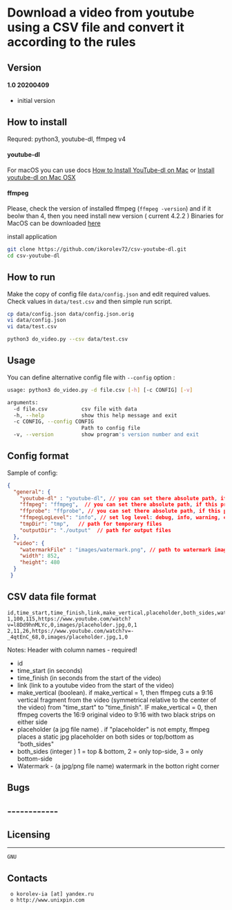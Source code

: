 # Download a video from youtube using a CSV file and convert it according to the rules

## Version
#### 1.0 20200409
  + initial version


## How to install

Requred: python3, youtube-dl, ffmpeg v4

#### youtube-dl
For macOS you can use docs [How to Install YouTube-dl on Mac](https://techwiser.com/how-to-install-youtube-dl-on-mac/) or [Install youtube-dl on Mac OSX](http://macappstore.org/youtube-dl/)

#### ffmpeg
Please, check the version of installed ffmpeg (`ffmpeg -version`) and if it beolw than 4, then you need install new version ( current 4.2.2 )
Binaries for MacOS can be downloaded [here](https://ffmpeg.zeranoe.com/builds/)



install application
```bash
git clone https://github.com/ikorolev72/csv-youtube-dl.git
cd csv-youtube-dl

```


## How to run
Make the copy of config file `data/config.json` and edit required values. 
Check values in `data/test.csv` and then simple run script.
```bash
cp data/config.json data/config.json.orig
vi data/config.json
vi data/test.csv

python3 do_video.py --csv data/test.csv
```

## Usage
You can define alternative config file with `--config` option :
``` bash
usage: python3 do_video.py -d file.csv [-h] [-c CONFIG] [-v]

arguments:
  -d file.csv           csv file with data
  -h, --help            show this help message and exit
  -c CONFIG, --config CONFIG
                        Path to config file
  -v, --version         show program's version number and exit
```  


## Config format

Sample of config:
``` json
{
  "general": {    
    "youtube-dl" : "youtube-dl", // you can set there absolute path, if this program unavaliable by PATH 
    "ffmpeg": "ffmpeg",  // you can set there absolute path, if this program unavaliable by PATH 
    "ffprobe": "ffprobe", // you can set there absolute path, if this program unavaliable by PATH 
    "ffmpegLogLevel": "info", // set log level: debug, info, warning, error, alert, etc
    "tmpDir": "tmp",   // path for temporary files
    "outputDir": "./output"  // path for output files
  },
  "video": {
    "watermarkFile" : "images/watermark.png", // path to watermark image
    "width": 852, 
    "height": 480
  }
 }
```

## CSV data file format
```csv
id,time_start,time_finish,link,make_vertical,placeholder,both_sides,watermark
1,100,115,https://www.youtube.com/watch?v=l8Dd9hnMLYc,0,images/placeholder.jpg,0,1
2,11,26,https://www.youtube.com/watch?v=-_4qtEnC_68,0,images/placeholder.jpg,1,0
```
Notes:
Header with column names - required!
 + id
 + time_start (in seconds)
 + time_finish (in seconds from the start of the video)
 + link (link to a youtube video from the start of the video)
 + make_vertical (boolean). if make_vertical = 1, then ffmpeg cuts a 9:16 vertical fragment from the video (symmetrical relative to the center of the video) from "time_start" to "time_finish". IF make_vertical = 0, then 
ffmpeg coverts the 16:9 original video to 9:16 with two black strips on either side
 + placeholder (a jpg file name) . if "placeholder" is not empty, ffmpeg places a static jpg placeholder on both sides or top/bottom as "both_sides"
 + both_sides (integer ) 1 = top & bottom, 2 = only top-side, 3 = only bottom-side
 + Watermark  - (a jpg/png file name) watermark in the botton right corner




##  Bugs
##  ------------

##  Licensing
  ---------
	GNU

  Contacts
  --------

     o korolev-ia [at] yandex.ru
     o http://www.unixpin.com
